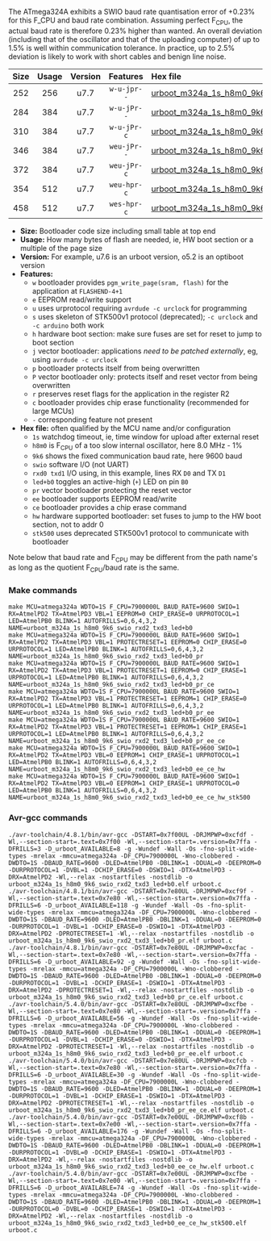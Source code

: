The ATmega324A exhibits a SWIO baud rate quantisation error of +0.23% for this F_CPU and baud rate combination. Assuming perfect F<sub>CPU</sub>, the actual baud rate is therefore 0.23% higher than wanted. An overall deviation (including that of the oscillator and that of the uploading computer) of up to 1.5% is well within communication tolerance. In practice, up to 2.5% deviation is likely to work with short cables and benign line noise.

|Size|Usage|Version|Features|Hex file|
|:-:|:-:|:-:|:-:|:--|
|252|256|u7.7|`w-u-jpr--`|[urboot_m324a_1s_h8m0_9k6_swio_rxd2_txd3_led+b0.hex](https://raw.githubusercontent.com/stefanrueger/urboot.hex/main/mcus/atmega324a/watchdog_1_s/internal_oscillator_h-1.25%25/%2B8m000000_hz/%2B%2B%2B9k6_baud/uart1_rxd2_txd3/led%2Bb0/urboot_m324a_1s_h8m0_9k6_swio_rxd2_txd3_led%2Bb0.hex)|
|284|384|u7.7|`w-u-jPr--`|[urboot_m324a_1s_h8m0_9k6_swio_rxd2_txd3_led+b0_pr.hex](https://raw.githubusercontent.com/stefanrueger/urboot.hex/main/mcus/atmega324a/watchdog_1_s/internal_oscillator_h-1.25%25/%2B8m000000_hz/%2B%2B%2B9k6_baud/uart1_rxd2_txd3/led%2Bb0/urboot_m324a_1s_h8m0_9k6_swio_rxd2_txd3_led%2Bb0_pr.hex)|
|310|384|u7.7|`w-u-jPr-c`|[urboot_m324a_1s_h8m0_9k6_swio_rxd2_txd3_led+b0_pr_ce.hex](https://raw.githubusercontent.com/stefanrueger/urboot.hex/main/mcus/atmega324a/watchdog_1_s/internal_oscillator_h-1.25%25/%2B8m000000_hz/%2B%2B%2B9k6_baud/uart1_rxd2_txd3/led%2Bb0/urboot_m324a_1s_h8m0_9k6_swio_rxd2_txd3_led%2Bb0_pr_ce.hex)|
|346|384|u7.7|`weu-jPr--`|[urboot_m324a_1s_h8m0_9k6_swio_rxd2_txd3_led+b0_pr_ee.hex](https://raw.githubusercontent.com/stefanrueger/urboot.hex/main/mcus/atmega324a/watchdog_1_s/internal_oscillator_h-1.25%25/%2B8m000000_hz/%2B%2B%2B9k6_baud/uart1_rxd2_txd3/led%2Bb0/urboot_m324a_1s_h8m0_9k6_swio_rxd2_txd3_led%2Bb0_pr_ee.hex)|
|372|384|u7.7|`weu-jPr-c`|[urboot_m324a_1s_h8m0_9k6_swio_rxd2_txd3_led+b0_pr_ee_ce.hex](https://raw.githubusercontent.com/stefanrueger/urboot.hex/main/mcus/atmega324a/watchdog_1_s/internal_oscillator_h-1.25%25/%2B8m000000_hz/%2B%2B%2B9k6_baud/uart1_rxd2_txd3/led%2Bb0/urboot_m324a_1s_h8m0_9k6_swio_rxd2_txd3_led%2Bb0_pr_ee_ce.hex)|
|354|512|u7.7|`weu-hpr-c`|[urboot_m324a_1s_h8m0_9k6_swio_rxd2_txd3_led+b0_ee_ce_hw.hex](https://raw.githubusercontent.com/stefanrueger/urboot.hex/main/mcus/atmega324a/watchdog_1_s/internal_oscillator_h-1.25%25/%2B8m000000_hz/%2B%2B%2B9k6_baud/uart1_rxd2_txd3/led%2Bb0/urboot_m324a_1s_h8m0_9k6_swio_rxd2_txd3_led%2Bb0_ee_ce_hw.hex)|
|458|512|u7.7|`wes-hpr-c`|[urboot_m324a_1s_h8m0_9k6_swio_rxd2_txd3_led+b0_ee_ce_hw_stk500.hex](https://raw.githubusercontent.com/stefanrueger/urboot.hex/main/mcus/atmega324a/watchdog_1_s/internal_oscillator_h-1.25%25/%2B8m000000_hz/%2B%2B%2B9k6_baud/uart1_rxd2_txd3/led%2Bb0/urboot_m324a_1s_h8m0_9k6_swio_rxd2_txd3_led%2Bb0_ee_ce_hw_stk500.hex)|

- **Size:** Bootloader code size including small table at top end
- **Usage:** How many bytes of flash are needed, ie, HW boot section or a multiple of the page size
- **Version:** For example, u7.6 is an urboot version, o5.2 is an optiboot version
- **Features:**
  + `w` bootloader provides `pgm_write_page(sram, flash)` for the application at `FLASHEND-4+1`
  + `e` EEPROM read/write support
  + `u` uses urprotocol requiring `avrdude -c urclock` for programming
  + `s` uses skeleton of STK500v1 protocol (deprecated); `-c urclock` and `-c arduino` both work
  + `h` hardware boot section: make sure fuses are set for reset to jump to boot section
  + `j` vector bootloader: applications *need to be patched externally*, eg, using `avrdude -c urclock`
  + `p` bootloader protects itself from being overwritten
  + `P` vector bootloader only: protects itself and reset vector from being overwritten
  + `r` preserves reset flags for the application in the register R2
  + `c` bootloader provides chip erase functionality (recommended for large MCUs)
  + `-` corresponding feature not present
- **Hex file:** often qualified by the MCU name and/or configuration
  + `1s` watchdog timeout, ie, time window for upload after external reset
  + `h8m0` is F<sub>CPU</sub> of a too slow internal oscillator, here 8.0 MHz - 1%
  + `9k6` shows the fixed communication baud rate, here 9600 baud
  + `swio` software I/O (not UART)
  + `rxd0 txd1` I/O using, in this example, lines RX `D0` and TX `D1`
  + `led+b0` toggles an active-high (`+`) LED on pin `B0`
  + `pr` vector bootloader protecting the reset vector
  + `ee` bootloader supports EEPROM read/write
  + `ce` bootloader provides a chip erase command
  + `hw` hardware supported bootloader: set fuses to jump to the HW boot section, not to addr 0
  + `stk500` uses deprecated STK500v1 protocol to communicate with bootloader


Note below that baud rate and F<sub>CPU</sub> may be different from the path name's as long as the quotient F<sub>CPU</sub>/baud rate is the same.

### Make commands
```
make MCU=atmega324a WDTO=1S F_CPU=7900000L BAUD_RATE=9600 SWIO=1 RX=AtmelPD2 TX=AtmelPD3 VBL=1 EEPROM=0 CHIP_ERASE=0 URPROTOCOL=1 LED=AtmelPB0 BLINK=1 AUTOFRILLS=0,6,4,3,2 NAME=urboot_m324a_1s_h8m0_9k6_swio_rxd2_txd3_led+b0
make MCU=atmega324a WDTO=1S F_CPU=7900000L BAUD_RATE=9600 SWIO=1 RX=AtmelPD2 TX=AtmelPD3 VBL=1 PROTECTRESET=1 EEPROM=0 CHIP_ERASE=0 URPROTOCOL=1 LED=AtmelPB0 BLINK=1 AUTOFRILLS=0,6,4,3,2 NAME=urboot_m324a_1s_h8m0_9k6_swio_rxd2_txd3_led+b0_pr
make MCU=atmega324a WDTO=1S F_CPU=7900000L BAUD_RATE=9600 SWIO=1 RX=AtmelPD2 TX=AtmelPD3 VBL=1 PROTECTRESET=1 EEPROM=0 CHIP_ERASE=1 URPROTOCOL=1 LED=AtmelPB0 BLINK=1 AUTOFRILLS=0,6,4,3,2 NAME=urboot_m324a_1s_h8m0_9k6_swio_rxd2_txd3_led+b0_pr_ce
make MCU=atmega324a WDTO=1S F_CPU=7900000L BAUD_RATE=9600 SWIO=1 RX=AtmelPD2 TX=AtmelPD3 VBL=1 PROTECTRESET=1 EEPROM=1 CHIP_ERASE=0 URPROTOCOL=1 LED=AtmelPB0 BLINK=1 AUTOFRILLS=0,6,4,3,2 NAME=urboot_m324a_1s_h8m0_9k6_swio_rxd2_txd3_led+b0_pr_ee
make MCU=atmega324a WDTO=1S F_CPU=7900000L BAUD_RATE=9600 SWIO=1 RX=AtmelPD2 TX=AtmelPD3 VBL=1 PROTECTRESET=1 EEPROM=1 CHIP_ERASE=1 URPROTOCOL=1 LED=AtmelPB0 BLINK=1 AUTOFRILLS=0,6,4,3,2 NAME=urboot_m324a_1s_h8m0_9k6_swio_rxd2_txd3_led+b0_pr_ee_ce
make MCU=atmega324a WDTO=1S F_CPU=7900000L BAUD_RATE=9600 SWIO=1 RX=AtmelPD2 TX=AtmelPD3 VBL=0 EEPROM=1 CHIP_ERASE=1 URPROTOCOL=1 LED=AtmelPB0 BLINK=1 AUTOFRILLS=0,6,4,3,2 NAME=urboot_m324a_1s_h8m0_9k6_swio_rxd2_txd3_led+b0_ee_ce_hw
make MCU=atmega324a WDTO=1S F_CPU=7900000L BAUD_RATE=9600 SWIO=1 RX=AtmelPD2 TX=AtmelPD3 VBL=0 EEPROM=1 CHIP_ERASE=1 URPROTOCOL=0 LED=AtmelPB0 BLINK=1 AUTOFRILLS=0,6,4,3,2 NAME=urboot_m324a_1s_h8m0_9k6_swio_rxd2_txd3_led+b0_ee_ce_hw_stk500
```

### Avr-gcc commands
```
./avr-toolchain/4.8.1/bin/avr-gcc -DSTART=0x7f00UL -DRJMPWP=0xcfdf -Wl,--section-start=.text=0x7f00 -Wl,--section-start=.version=0x7ffa -DFRILLS=3 -D_urboot_AVAILABLE=8 -g -Wundef -Wall -Os -fno-split-wide-types -mrelax -mmcu=atmega324a -DF_CPU=7900000L -Wno-clobbered -DWDTO=1S -DBAUD_RATE=9600 -DLED=AtmelPB0 -DBLINK=1 -DDUAL=0 -DEEPROM=0 -DURPROTOCOL=1 -DVBL=1 -DCHIP_ERASE=0 -DSWIO=1 -DTX=AtmelPD3 -DRX=AtmelPD2 -Wl,--relax -nostartfiles -nostdlib -o urboot_m324a_1s_h8m0_9k6_swio_rxd2_txd3_led+b0.elf urboot.c
./avr-toolchain/4.8.1/bin/avr-gcc -DSTART=0x7e80UL -DRJMPWP=0xcf9f -Wl,--section-start=.text=0x7e80 -Wl,--section-start=.version=0x7ffa -DFRILLS=6 -D_urboot_AVAILABLE=118 -g -Wundef -Wall -Os -fno-split-wide-types -mrelax -mmcu=atmega324a -DF_CPU=7900000L -Wno-clobbered -DWDTO=1S -DBAUD_RATE=9600 -DLED=AtmelPB0 -DBLINK=1 -DDUAL=0 -DEEPROM=0 -DURPROTOCOL=1 -DVBL=1 -DCHIP_ERASE=0 -DSWIO=1 -DTX=AtmelPD3 -DRX=AtmelPD2 -DPROTECTRESET=1 -Wl,--relax -nostartfiles -nostdlib -o urboot_m324a_1s_h8m0_9k6_swio_rxd2_txd3_led+b0_pr.elf urboot.c
./avr-toolchain/4.8.1/bin/avr-gcc -DSTART=0x7e80UL -DRJMPWP=0xcfac -Wl,--section-start=.text=0x7e80 -Wl,--section-start=.version=0x7ffa -DFRILLS=6 -D_urboot_AVAILABLE=92 -g -Wundef -Wall -Os -fno-split-wide-types -mrelax -mmcu=atmega324a -DF_CPU=7900000L -Wno-clobbered -DWDTO=1S -DBAUD_RATE=9600 -DLED=AtmelPB0 -DBLINK=1 -DDUAL=0 -DEEPROM=0 -DURPROTOCOL=1 -DVBL=1 -DCHIP_ERASE=1 -DSWIO=1 -DTX=AtmelPD3 -DRX=AtmelPD2 -DPROTECTRESET=1 -Wl,--relax -nostartfiles -nostdlib -o urboot_m324a_1s_h8m0_9k6_swio_rxd2_txd3_led+b0_pr_ce.elf urboot.c
./avr-toolchain/5.4.0/bin/avr-gcc -DSTART=0x7e80UL -DRJMPWP=0xcfbe -Wl,--section-start=.text=0x7e80 -Wl,--section-start=.version=0x7ffa -DFRILLS=6 -D_urboot_AVAILABLE=56 -g -Wundef -Wall -Os -fno-split-wide-types -mrelax -mmcu=atmega324a -DF_CPU=7900000L -Wno-clobbered -DWDTO=1S -DBAUD_RATE=9600 -DLED=AtmelPB0 -DBLINK=1 -DDUAL=0 -DEEPROM=1 -DURPROTOCOL=1 -DVBL=1 -DCHIP_ERASE=0 -DSWIO=1 -DTX=AtmelPD3 -DRX=AtmelPD2 -DPROTECTRESET=1 -Wl,--relax -nostartfiles -nostdlib -o urboot_m324a_1s_h8m0_9k6_swio_rxd2_txd3_led+b0_pr_ee.elf urboot.c
./avr-toolchain/5.4.0/bin/avr-gcc -DSTART=0x7e80UL -DRJMPWP=0xcfcb -Wl,--section-start=.text=0x7e80 -Wl,--section-start=.version=0x7ffa -DFRILLS=6 -D_urboot_AVAILABLE=30 -g -Wundef -Wall -Os -fno-split-wide-types -mrelax -mmcu=atmega324a -DF_CPU=7900000L -Wno-clobbered -DWDTO=1S -DBAUD_RATE=9600 -DLED=AtmelPB0 -DBLINK=1 -DDUAL=0 -DEEPROM=1 -DURPROTOCOL=1 -DVBL=1 -DCHIP_ERASE=1 -DSWIO=1 -DTX=AtmelPD3 -DRX=AtmelPD2 -DPROTECTRESET=1 -Wl,--relax -nostartfiles -nostdlib -o urboot_m324a_1s_h8m0_9k6_swio_rxd2_txd3_led+b0_pr_ee_ce.elf urboot.c
./avr-toolchain/5.4.0/bin/avr-gcc -DSTART=0x7e00UL -DRJMPWP=0xcf8b -Wl,--section-start=.text=0x7e00 -Wl,--section-start=.version=0x7ffa -DFRILLS=6 -D_urboot_AVAILABLE=176 -g -Wundef -Wall -Os -fno-split-wide-types -mrelax -mmcu=atmega324a -DF_CPU=7900000L -Wno-clobbered -DWDTO=1S -DBAUD_RATE=9600 -DLED=AtmelPB0 -DBLINK=1 -DDUAL=0 -DEEPROM=1 -DURPROTOCOL=1 -DVBL=0 -DCHIP_ERASE=1 -DSWIO=1 -DTX=AtmelPD3 -DRX=AtmelPD2 -Wl,--relax -nostartfiles -nostdlib -o urboot_m324a_1s_h8m0_9k6_swio_rxd2_txd3_led+b0_ee_ce_hw.elf urboot.c
./avr-toolchain/5.4.0/bin/avr-gcc -DSTART=0x7e00UL -DRJMPWP=0xcfbe -Wl,--section-start=.text=0x7e00 -Wl,--section-start=.version=0x7ffa -DFRILLS=6 -D_urboot_AVAILABLE=74 -g -Wundef -Wall -Os -fno-split-wide-types -mrelax -mmcu=atmega324a -DF_CPU=7900000L -Wno-clobbered -DWDTO=1S -DBAUD_RATE=9600 -DLED=AtmelPB0 -DBLINK=1 -DDUAL=0 -DEEPROM=1 -DURPROTOCOL=0 -DVBL=0 -DCHIP_ERASE=1 -DSWIO=1 -DTX=AtmelPD3 -DRX=AtmelPD2 -Wl,--relax -nostartfiles -nostdlib -o urboot_m324a_1s_h8m0_9k6_swio_rxd2_txd3_led+b0_ee_ce_hw_stk500.elf urboot.c
```

